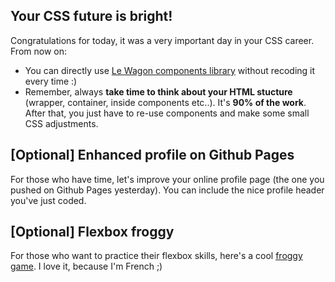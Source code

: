 ## Your CSS future is bright!

Congratulations for today, it was a very important day in your CSS career. From now on:

- You can directly use [Le Wagon components library](http://lewagon.github.io/ui-components/) without recoding it every time :)
- Remember, always **take time to think about your HTML stucture** (wrapper, container, inside components etc..). It's **90% of the work**. After that, you just have to re-use components and make some small CSS adjustments.

## [Optional] Enhanced profile on Github Pages

For those who have time, let's improve your online profile page (the one you pushed on Github Pages yesterday). You can include the nice profile header you've just coded.

## [Optional] Flexbox froggy

For those who want to practice their flexbox skills, here's a cool [froggy game](http://flexboxfroggy.com/). I love it, because I'm French ;)
